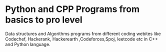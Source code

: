 # Python and CPP Programs from basics to pro level

Data structures and Algorithms programs from different coding webites like Codechef, Hackerank, Hackerearth ,Codeforces,Spoj, leetcode etc in C++ and Python language.

